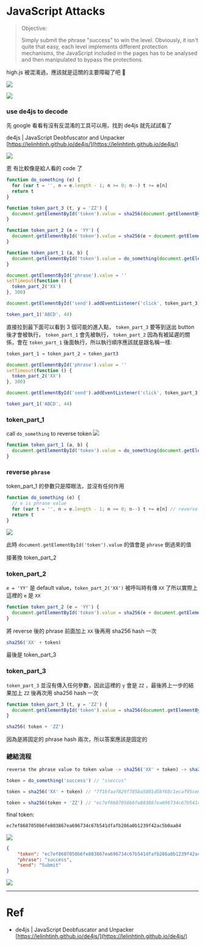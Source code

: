 # JavaScript Attacks

> Objective:
>
>
> Simply submit the phrase "success" to win the level. Obviously, it
> isn't quite that easy, each level implements different protection
> mechanisms, the JavaScript included in the pages has to be analysed and
> then manipulated to bypass the protections.

high.js 被混淆過，應該就是這關的主要障礙了吧 🤔

![](https://s3.us-west-2.amazonaws.com/secure.notion-static.com/39da7c41-b03a-4521-9bf3-126c5c2dad05/Untitled.png?X-Amz-Algorithm=AWS4-HMAC-SHA256&X-Amz-Content-Sha256=UNSIGNED-PAYLOAD&X-Amz-Credential=AKIAT73L2G45EIPT3X45%2F20220222%2Fus-west-2%2Fs3%2Faws4_request&X-Amz-Date=20220222T073409Z&X-Amz-Expires=86400&X-Amz-Signature=07a7da9af88d8937fbd97283bc233da75ecdcd98d9a7c49b88c1ef29065aa98a&X-Amz-SignedHeaders=host&response-content-disposition=filename%20%3D%22Untitled.png%22&x-id=GetObject)

![](https://s3.us-west-2.amazonaws.com/secure.notion-static.com/8da0278c-d778-4568-aece-7a764f193a26/Untitled.png?X-Amz-Algorithm=AWS4-HMAC-SHA256&X-Amz-Content-Sha256=UNSIGNED-PAYLOAD&X-Amz-Credential=AKIAT73L2G45EIPT3X45%2F20220222%2Fus-west-2%2Fs3%2Faws4_request&X-Amz-Date=20220222T073423Z&X-Amz-Expires=86400&X-Amz-Signature=20368db7ab9184d90596535b4205d9b3f82bd2202579a63e8af20ae7284e6f4a&X-Amz-SignedHeaders=host&response-content-disposition=filename%20%3D%22Untitled.png%22&x-id=GetObject)

### use  de4js to decode

先 google 看看有沒有反混淆的工具可以用，找到 de4js 就先試試看了

de4js | JavaScript Deobfuscator and Unpacker
[https://lelinhtinh.github.io/de4js/](https://lelinhtinh.github.io/de4js/)

![](https://s3.us-west-2.amazonaws.com/secure.notion-static.com/ecdc9eba-cb13-43f7-96aa-8b58c3a740d2/Untitled.png?X-Amz-Algorithm=AWS4-HMAC-SHA256&X-Amz-Content-Sha256=UNSIGNED-PAYLOAD&X-Amz-Credential=AKIAT73L2G45EIPT3X45%2F20220222%2Fus-west-2%2Fs3%2Faws4_request&X-Amz-Date=20220222T073528Z&X-Amz-Expires=86400&X-Amz-Signature=bcb9e89c066c00353b1b25ae03c8da3999d98ce40959df4b4689d5e0b4aa3fc2&X-Amz-SignedHeaders=host&response-content-disposition=filename%20%3D%22Untitled.png%22&x-id=GetObject)

恩 有比較像是給人看的 code 了

```jsx
function do_something (e) {
  for (var t = '', n = e.length - 1; n >= 0; n--) t += e[n]
  return t
}

function token_part_3 (t, y = 'ZZ') {
  document.getElementById('token').value = sha256(document.getElementById('token').value + y)
}

function token_part_2 (e = 'YY') {
  document.getElementById('token').value = sha256(e + document.getElementById('token').value)
}

function token_part_1 (a, b) {
  document.getElementById('token').value = do_something(document.getElementById('phrase').value)
}

document.getElementById('phrase').value = ''
setTimeout(function () {
  token_part_2('XX')
}, 300)

document.getElementById('send').addEventListener('click', token_part_3)

token_part_1('ABCD', 44)
```

直接拉到最下面可以看到 3 個可能的進入點， `token_part_3` 要等到送出 button 後才會被執行， `token_part_1` 會先被執行， `token_part_2` 因為有被延遲的關係，會在 `token_part_1` 後面執行，所以執行順序應該就是跟名稱一樣:

```jsx
token_part_1 → token_part_2 → token_part3 
```

```jsx
document.getElementById('phrase').value = ''
setTimeout(function () {
  token_part_2('XX')
}, 300)

document.getElementById('send').addEventListener('click', token_part_3)

token_part_1('ABCD', 44)
```

### token_part_1

call `do_something` to reverse token
![](https://s3.us-west-2.amazonaws.com/secure.notion-static.com/56e9d7c7-ed00-4a17-9095-433bdafc21c9/Untitled.png?X-Amz-Algorithm=AWS4-HMAC-SHA256&X-Amz-Content-Sha256=UNSIGNED-PAYLOAD&X-Amz-Credential=AKIAT73L2G45EIPT3X45%2F20220222%2Fus-west-2%2Fs3%2Faws4_request&X-Amz-Date=20220222T073604Z&X-Amz-Expires=86400&X-Amz-Signature=b2e5a46cae62de579e315331f76fea18c282d9f90831b6f516b50e247362028f&X-Amz-SignedHeaders=host&response-content-disposition=filename%20%3D%22Untitled.png%22&x-id=GetObject)
```jsx
function token_part_1 (a, b) {
  document.getElementById('token').value = do_something(document.getElementById('phrase').value)
}
```

### reverse `phrase`

token_part_1 的參數只是障眼法，並沒有任何作用

```jsx
function do_something (e) {
  // e is phrase value
  for (var t = '', n = e.length - 1; n >= 0; n--) t += e[n] // reverse the token
  return t
}
```
![](https://s3.us-west-2.amazonaws.com/secure.notion-static.com/884a53b7-ee56-46c5-bdf1-b59a05491965/Untitled.png?X-Amz-Algorithm=AWS4-HMAC-SHA256&X-Amz-Content-Sha256=UNSIGNED-PAYLOAD&X-Amz-Credential=AKIAT73L2G45EIPT3X45%2F20220222%2Fus-west-2%2Fs3%2Faws4_request&X-Amz-Date=20220222T073623Z&X-Amz-Expires=86400&X-Amz-Signature=156e9ade7a614af455b8772736cf6cb73ca9c20cd3b531df267ec8a0dd40cd49&X-Amz-SignedHeaders=host&response-content-disposition=filename%20%3D%22Untitled.png%22&x-id=GetObject)

此時 `document.getElementById('token').value` 的值會是 `phrase` 倒過來的值

接著換 token_part_2

### token_part_2

`e = 'YY'` 是 default value，`token_part_2('XX')` 被呼叫時有傳 `XX` 了所以實際上這裡的 `e` 是 `XX`

```jsx
function token_part_2 (e = 'YY') {
  document.getElementById('token').value = sha256(e + document.getElementById('token').value)
}
```

將 reverse 後的 phrase 前面加上 `XX` 後再用 sha256 hash 一次

```jsx
sha256('XX' + token)
```

最後是 token_part_3

### token_part_3

`token_part_3` 並沒有傳入任何參數，因此這裡的 `y` 會是 `ZZ` ，最後將上一步的結果加上 `ZZ` 後再次用 sha256 hash 一次

```jsx
function token_part_3 (t, y = 'ZZ') {
  document.getElementById('token').value = sha256(document.getElementById('token').value + y)
}
```

```jsx
sha256( token + 'ZZ')
```

因為是將固定的 phrase hash 兩次，所以答案應該是固定的

### 總結流程

```jsx
reverse the phrase value to token value -> sha256('XX' + token) -> sha256(token + 'ZZ')
```

```jsx
token = do_something('success') // "sseccus"
```

```jsx
token = sha256('XX' + token) // "7f1bfaaf829f785ba5801d5bf68c1ecaf95ce04545462c8b8f311dfc9014068a"
```

```jsx
token = sha256(token + 'ZZ') // "ec7ef8687050b6fe803867ea696734c67b541dfafb286a0b1239f42ac5b0aa84"
```

final token:

```jsx
ec7ef8687050b6fe803867ea696734c67b541dfafb286a0b1239f42ac5b0aa84
```

![](https://s3.us-west-2.amazonaws.com/secure.notion-static.com/b444fa5e-fee8-4ce4-9ff1-51317eeca5a9/Untitled.png?X-Amz-Algorithm=AWS4-HMAC-SHA256&X-Amz-Content-Sha256=UNSIGNED-PAYLOAD&X-Amz-Credential=AKIAT73L2G45EIPT3X45%2F20220222%2Fus-west-2%2Fs3%2Faws4_request&X-Amz-Date=20220222T073706Z&X-Amz-Expires=86400&X-Amz-Signature=5a228e1ee39476f53d305a4191294d02c1a7da93671137bacda85c2ab066456d&X-Amz-SignedHeaders=host&response-content-disposition=filename%20%3D%22Untitled.png%22&x-id=GetObject)

```json
{
	"token": "ec7ef8687050b6fe803867ea696734c67b541dfafb286a0b1239f42ac5b0aa84",
	"phrase": "success",
	"send": "Submit"
}
```
![](https://s3.us-west-2.amazonaws.com/secure.notion-static.com/5e2bf3fd-9421-480d-a99e-cb74b554f5f6/Untitled.png?X-Amz-Algorithm=AWS4-HMAC-SHA256&X-Amz-Content-Sha256=UNSIGNED-PAYLOAD&X-Amz-Credential=AKIAT73L2G45EIPT3X45%2F20220222%2Fus-west-2%2Fs3%2Faws4_request&X-Amz-Date=20220222T073719Z&X-Amz-Expires=86400&X-Amz-Signature=0e999994b2fd28e3ff230dae7e82a5565961cb057dcf9592ea381b7410998e97&X-Amz-SignedHeaders=host&response-content-disposition=filename%20%3D%22Untitled.png%22&x-id=GetObject)

---
# Ref

- de4js | JavaScript Deobfuscator and Unpacker
  [https://lelinhtinh.github.io/de4js/](https://lelinhtinh.github.io/de4js/)
